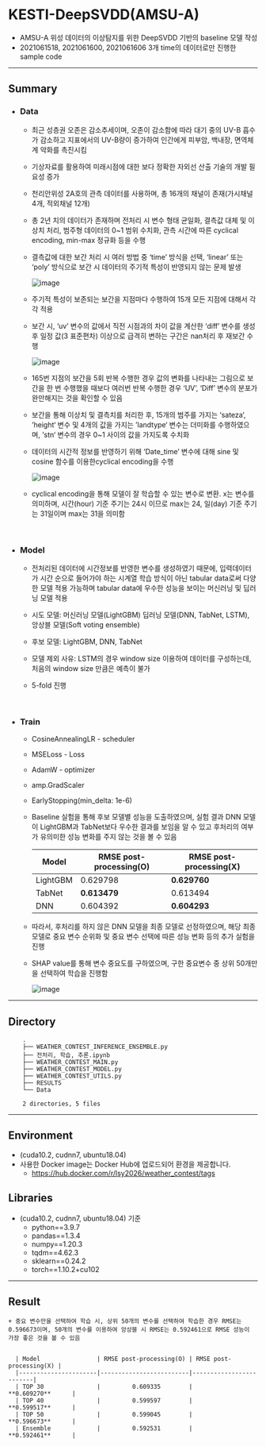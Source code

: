 # KESTI-DeepSVDD(AMSU-A)

+ AMSU-A 위성 데이터의 이상탐지를 위한 DeepSVDD 기반의 baseline 모델 작성 
+ 2021061518, 2021061600, 2021061606 3개 time의 데이터로만 진행한 sample code 
 
----

## Summary
+ ### Data      
    + 최근 성층권 오존은 감소추세이며, 오존이 감소함에 따라 대기 중의 UV-B 흡수가 감소하고 지표에서의 UV-B량이 증가하여 인간에게 피부암, 백내장, 면역체계 악화를 촉진시킴
    + 기상자료를 활용하여 미래시점에 대한 보다 정확한 자외선 산출 기술의 개발 필요성 증가
    + 천리안위성 2A호의 관측 데이터를 사용하며, 총 16개의 채널이 존재(가시채널 4개, 적외채널 12개)
    + 총 2년 치의 데이터가 존재하며 전처리 시 변수 형태 균일화, 결측값 대체 및 이상치 처리, 범주형 데이터의 0~1 범위 수치화, 관측 시간에 따른 cyclical encoding, min-max 정규화 등을 수행
    + 결측값에 대한 보간 처리 시 여러 방법 중 ‘time’ 방식을 선택, ‘linear’ 또는 ‘poly’ 방식으로 보간 시 데이터의 주기적 특성이 반영되지 않는 문제 발생
    
         ![image](https://user-images.githubusercontent.com/30611947/187855804-76c31c95-3ecb-4c4c-a5ac-a1f542b2ca74.png)
        
    + 주기적 특성이 보존되는 보간을 지점마다 수행하여 15개 모든 지점에 대해서 각각 적용
    
    + 보간 시, ‘uv’ 변수의 값에서 직전 시점과의 차이 값을 계산한 ‘diff’ 변수를 생성 후 일정 값(3 표준편차) 이상으로 급격히 변하는 구간은 nan처리 후 재보간 수행
       
         ![image](https://user-images.githubusercontent.com/30611947/187855338-edd2e8de-c308-458f-b85d-51a0f0d6fbc3.png)

       
    +  165번 지점의 보간을 5회 반복 수행한 경우 값의 변화를 나타내는 그림으로 보간을 한 번 수행했을 때보다 여러번 반복 수행한 경우 ‘UV’, ‘Diff’ 변수의 분포가 완만해지는 것을 확인할 수 있음 
    
    + 보간을 통해 이상치 및 결측치를 처리한 후, 15개의 범주를 가지는 ‘sateza‘, ’height‘ 변수 및 4개의 값을 가지는 ’landtype‘ 변수는 더미화를 수행하였으며, ’stn‘ 변수의 경우 0~1 사이의 값을 가지도록 수치화
    
    + 데이터의 시간적 정보를 반영하기 위해 ‘Date_time’ 변수에 대해 sine 및 cosine 함수를 이용한cyclical encoding을 수행
         
         ![image](https://user-images.githubusercontent.com/30611947/187855556-a5fb2d77-cb60-48cf-8b06-e198ca141365.png)
         
    + cyclical encoding을 통해 모델이 잘 학습할 수 있는 변수로 변환. x는 변수를 의미하며, 시간(hour) 기준 주기는 24시 이므로 max는 24, 일(day) 기준 주기는 31일이며 max는 31을 의미함
    
</br>

+ ### Model     
    + 전처리된 데이터에 시간정보를 반영한 변수를 생성하였기 때문에, 입력데이터가 시간 순으로 들어가야 하는 시계열 학습 방식이 아닌 tabular data로써 다양한 모델 적용 가능하며
tabular data에 우수한 성능을 보이는 머신러닝 및 딥러닝 모델 적용

    + 시도 모델: 머신러닝 모델(LightGBM) 딥러닝 모델(DNN, TabNet, LSTM), 앙상블 모델(Soft voting ensemble) 
    + 후보 모델: LightGBM, DNN, TabNet 
    + 모델 제외 사유: LSTM의 경우 window size 이용하여 데이터를 구성하는데, 처음의 window size 만큼은 예측이 불가
    + 5-fold 진행

</br>

+ ### Train     
    + CosineAnnealingLR - scheduler
    + MSELoss - Loss  
    + AdamW - optimizer
    + amp.GradScaler        
    + EarlyStopping(min_delta: 1e-6) 
    + Baseline 실험을 통해 후보 모델별 성능을 도출하였으며, 실험 결과 DNN 모델이 LightGBM과 TabNet보다 우수한 결과를 보임을 알 수 있고 후처리의 여부가 유의미한 성능 변화를 주지 않는 것을 볼 수 있음
    

      | Model                | RMSE post-processing(O) | RMSE post-processing(X) |
      |----------------------|-------------------------|-------------------------|
      | LightGBM             |         0.629798        |       **0.629760**      |
      | TabNet               |       **0.613479**      |         0.613494        |
      | DNN                  |         0.604392        |       **0.604293**      |



    + 따라서, 후처리를 하지 않은 DNN 모델을 최종 모델로 선정하였으며, 해당 최종 모델로 중요 변수 순위화 및 중요 변수 선택에 따른 성능 변화 등의 추가 실험을 진행
    + SHAP value를 통해 변수 중요도를 구하였으며, 구한 중요변수 중 상위 50개만을 선택하여 학습을 진행함

         ![image](https://user-images.githubusercontent.com/30611947/187861436-740868f4-f564-441b-bbbc-0b0943240f7b.png)

----
## Directory
        .
        ├── WEATHER_CONTEST_INFERENCE_ENSEMBLE.py
        ├── 전처리, 학습, 추론.ipynb
        ├── WEATHER_CONTEST_MAIN.py
        ├── WEATHER_CONTEST_MODEL.py
        ├── WEATHER_CONTEST_UTILS.py
        ├── RESULTS
        └── Data

        2 directories, 5 files
---- 
## Environment 
+ (cuda10.2, cudnn7, ubuntu18.04)
+ 사용한 Docker image는 Docker Hub에 업로드되어 환경을 제공합니다.
  + https://hub.docker.com/r/lsy2026/weather_contest/tags
  
  
## Libraries
+ (cuda10.2, cudnn7, ubuntu18.04) 기준
  + python==3.9.7
  + pandas==1.3.4
  + numpy==1.20.3
  + tqdm==4.62.3
  + sklearn==0.24.2
  + torch==1.10.2+cu102
  
----

## Result
    
    + 중요 변수만을 선택하여 학습 시, 상위 50개의 변수를 선택하여 학습한 경우 RMSE는 0.596673이며, 50개의 변수를 이용하여 앙상블 시 RMSE는 0.592461으로 RMSE 성능이 가장 좋은 것을 볼 수 있음
    

      | Model                | RMSE post-processing(O) | RMSE post-processing(X) |
      |----------------------|-------------------------|-------------------------|
      | TOP 30               |         0.609335        |       **0.609270**      |
      | TOP 40               |         0.599597        |       **0.599517**      |
      | TOP 50               |         0.599045        |       **0.596673**      |
      | Ensemble             |         0.592531        |       **0.592461**      |


